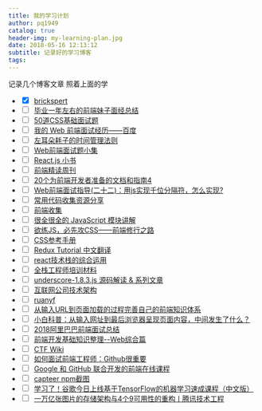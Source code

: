 ```yaml
---
title: 我的学习计划
author: pq1949
catalog: true
header-img: my-learning-plan.jpg
date: 2018-05-16 12:13:12
subtitle: 记录好的学习博客
tags:
---
```

记录几个博客文章
照着上面的学
- <input type='checkbox' onclick='return false;' checked >&nbsp;&nbsp;[brickspert](https://github.com/brickspert/blog)
- <input type='checkbox' onclick='return false;'>&nbsp;&nbsp;[毕业一年左右的前端妹子面经总结](https://mp.weixin.qq.com/s/TvC-GySQ-Bsbi3heCqH8QQ)
- <input type='checkbox' onclick='return false;'>&nbsp;&nbsp;[50道CSS基础面试题](https://mp.weixin.qq.com/s?__biz=MzAxODE2MjM1MA==&mid=2651553830&idx=1&sn=e0acf2786bebb9173d16482f14dfe63c&chksm=802557e7b752def1cbfada14b270cae7c2f51f545b54195ad7d200597dd3bcbdd8ecc8c83664&mpshare=1&scene=1&srcid=0318FULSXXO2MLK6XJngJdzZ&pass_ticket=3eQb%2B0xiVSDwinTFVYOC%2FFvMqb3vC3N5L9uDgJTDTXg%3D#rd)
- <input type='checkbox' onclick='return false;'>&nbsp;&nbsp;[我的 Web 前端面试经历——百度](https://mp.weixin.qq.com/s?__biz=MjM5NTY1MjY0MQ==&mid=2650740099&idx=3&sn=52cc080464a7fd04bbb73a9a095052a0&chksm=befe80cd898909db7a48eb8893a94faa035d9681a37c643063c4457f56a5922be555029bcb02&mpshare=1&scene=1&srcid=0203ix6mnSPFZEqZavDbRYSJ&pass_ticket=3eQb%2B0xiVSDwinTFVYOC%2FFvMqb3vC3N5L9uDgJTDTXg%3D#rd)
- <input type='checkbox' onclick='return false;'>&nbsp;&nbsp;[左耳朵耗子的时间管理法则](https://mp.weixin.qq.com/s?__biz=MjM5MDE0Mjc4MA==&mid=2651000931&idx=1&sn=0bcf8f1389cd0bedd1af195275abb461&chksm=bdbee8308ac961265ff0328c8f4c82a36ca97e049f1723577d345a2e990fca70525a1602ebb9&mpshare=1&scene=1&srcid=0130MRuzkTzSje6D2mzG4DO3&pass_ticket=3eQb%2B0xiVSDwinTFVYOC%2FFvMqb3vC3N5L9uDgJTDTXg%3D#rd)
- <input type='checkbox' onclick='return false;'>&nbsp;&nbsp;[Web前端面试题小集](https://mp.weixin.qq.com/s?__biz=MzA3NTUzNjk1OA==&mid=2651561265&idx=1&sn=126c489e41bf3a14c57595a7748e9a3b&chksm=84903260b3e7bb767253e842c850a5b9a15051c6e6b66296177e80b7dbc6ef9f8c5497629e24&mpshare=1&scene=1&srcid=1203rBhDc9Ux6VsjyIWf7oYg&pass_ticket=3eQb%2B0xiVSDwinTFVYOC%2FFvMqb3vC3N5L9uDgJTDTXg%3D#rd)
- <input type='checkbox' onclick='return false;'>&nbsp;&nbsp;[React.js 小书](http://huziketang.mangojuice.top/books/react/)
- <input type='checkbox' onclick='return false;'>&nbsp;&nbsp;[前端精读周刊](https://github.com/dt-fe/weekly)
- <input type='checkbox' onclick='return false;'>&nbsp;&nbsp;[20个为前端开发者准备的文档和指南4](https://mp.weixin.qq.com/s?__biz=MzAxNzUzNDIwMg==&mid=2653529554&idx=1&sn=8c07d3ee7aed4077a8a3b91fdc1a97d4&chksm=80391847b74e915182a9852c8cb681f52bc6c39077ddbf6c5269d3be356ccb2df0651c7cfa5b&mpshare=1&scene=1&srcid=1026vzfWfRa85eDkQRuZx5TC&pass_ticket=3eQb%2B0xiVSDwinTFVYOC%2FFvMqb3vC3N5L9uDgJTDTXg%3D#rd)
- <input type='checkbox' onclick='return false;'>&nbsp;&nbsp;[Web前端面试指导(二十二)：用js实现千位分隔符，怎么实现?](https://blog.csdn.net/lxcao/article/details/52728246)
- <input type='checkbox' onclick='return false;'>&nbsp;&nbsp;[常用代码收集资源分享 ](https://github.com/jsfront/src)
- <input type='checkbox' onclick='return false;'>&nbsp;&nbsp;[前端收集](https://github.com/zhuyingda/front-end-collect)
- <input type='checkbox' onclick='return false;'>&nbsp;&nbsp;[很全很全的 JavaScript 模块讲解](https://mp.weixin.qq.com/s?__biz=MzAxODE2MjM1MA==&mid=2651553416&idx=1&sn=f81c92cbd68050a122ea1f2a0c743852&chksm=8025a949b752205f4e349ff6e27933afa59eba47ddeea0e74b0673bc8e036872d9297479ffeb&mpshare=1&scene=1&srcid=0103bK4dBomlxJGtK6gINbNT&pass_ticket=3eQb%2B0xiVSDwinTFVYOC%2FFvMqb3vC3N5L9uDgJTDTXg%3D#rd)
- <input type='checkbox' onclick='return false;'>&nbsp;&nbsp;[欲练JS，必先攻CSS——前端修行之路](https://mp.weixin.qq.com/s?__biz=MzAxODE2MjM1MA==&mid=2651553410&idx=1&sn=8bd2b5f7bb32855bda5158d324c70959&chksm=8025a943b7522055ef7e08c7590b4193a6147c9cac25c1550b33aa30aeb035f3fd944762dd33&mpshare=1&scene=1&srcid=0102VVVzNGITqatfdRfEsSob&pass_ticket=3eQb%2B0xiVSDwinTFVYOC%2FFvMqb3vC3N5L9uDgJTDTXg%3D#rd)
- <input type='checkbox' onclick='return false;'>&nbsp;&nbsp;[CSS参考手册](http://css.doyoe.com/)
- <input type='checkbox' onclick='return false;'>&nbsp;&nbsp;[Redux Tutorial 中文翻译](https://github.com/react-guide/redux-tutorial-cn)
- <input type='checkbox' onclick='return false;'>&nbsp;&nbsp;[react技术栈的综合运用 ](https://github.com/MuYunyun/reactSPA)
- <input type='checkbox' onclick='return false;'>&nbsp;&nbsp;[全栈工程师培训材料](https://github.com/ruanyf/jstraining)
- <input type='checkbox' onclick='return false;'>&nbsp;&nbsp;[underscore-1.8.3.js 源码解读 & 系列文章](https://github.com/hanzichi/underscore-analysis)
- <input type='checkbox' onclick='return false;'>&nbsp;&nbsp;[互联网公司技术架构](https://github.com/davideuler/architecture.of.internet-product)
- <input type='checkbox' onclick='return false;'>&nbsp;&nbsp;[ruanyf](https://github.com/ruanyf/articles/tree/master/2018)
- <input type='checkbox' onclick='return false;'>&nbsp;&nbsp;[从输入URL到页面加载的过程完善自己的前端知识体系](https://segmentfault.com/a/1190000013662126)
- <input type='checkbox' onclick='return false;'>&nbsp;&nbsp;[小白科普：从输入网址到最后浏览器呈现页面内容，中间发生了什么？](https://mp.weixin.qq.com/s?__biz=MzAxOTc0NzExNg==&mid=2665514196&idx=1&sn=ca26d258fcc4a35fc6d9a539b7d71dd7&chksm=80d67c97b7a1f58198b2e6ae436f73c677c0df4c05c2a8a4aad2b9e2d523da57dd5cd3d0a8ee&mpshare=1&scene=1&srcid=0103wsIGGzSPSyBYOktds5lt&pass_ticket=3eQb%2B0xiVSDwinTFVYOC%2FFvMqb3vC3N5L9uDgJTDTXg%3D#rd)
- <input type='checkbox' onclick='return false;'>&nbsp;&nbsp;[2018阿里巴巴前端面试总结](https://www.imooc.com/article/23645)
- <input type='checkbox' onclick='return false;'>&nbsp;&nbsp;[前端开发基础知识整理--Web综合篇](https://www.imooc.com/article/23699)
- <input type='checkbox' onclick='return false;'>&nbsp;&nbsp;[CTF Wiki](https://ctf-wiki.github.io/ctf-wiki/introduction/resources/)
- <input type='checkbox' onclick='return false;'>&nbsp;&nbsp;[如何面试前端工程师：Github很重要](http://www.imooc.com/article/4379)
- <input type='checkbox' onclick='return false;'>&nbsp;&nbsp;[Google 和 GitHub 联合开发的前端在线课程](https://cn.udacity.com/fend?utm_source=weibo-ryf&utm_medium=kol&utm_campaign=fend)
- <input type='checkbox' onclick='return false;'>&nbsp;&nbsp;[capteer npm截图](https://github.com/myst729/capteer)
- <input type='checkbox' onclick='return false;'>&nbsp;&nbsp;[学习了！谷歌今日上线基于TensorFlow的机器学习速成课程（中文版）](https://mp.weixin.qq.com/s?__biz=MzA3MzI4MjgzMw==&mid=2650738445&idx=1&sn=b2dbe3aa45c253e37b4a81a0ba3dc4a0&chksm=871acb73b06d426503929c75ff2c8112e04ed8c0acfc80e03d64f36010da255b90e3ea9e9628&mpshare=1&scene=1&srcid=0301s6notJ1Gxj3DqparcSs1&pass_ticket=3eQb%2B0xiVSDwinTFVYOC%2FFvMqb3vC3N5L9uDgJTDTXg%3D#rd)
- <input type='checkbox' onclick='return false;'>&nbsp;&nbsp;[一万亿张图片的存储架构与4个9可用性的重构丨腾讯技术工程](https://mp.weixin.qq.com/s?__biz=MjM5MDE0Mjc4MA==&mid=2650999959&idx=1&sn=a78df9cff42b78c091d01549c52afe00&chksm=bdbef4c48ac97dd2bd71daadf25ca0d30d25937e8f510b3078b4358557ca03e2b50aa5784dbb&mpshare=1&scene=1&srcid=0104GxVtfEb6IcBWWBgWBa0P&pass_ticket=3eQb%2B0xiVSDwinTFVYOC%2FFvMqb3vC3N5L9uDgJTDTXg%3D#rd)
